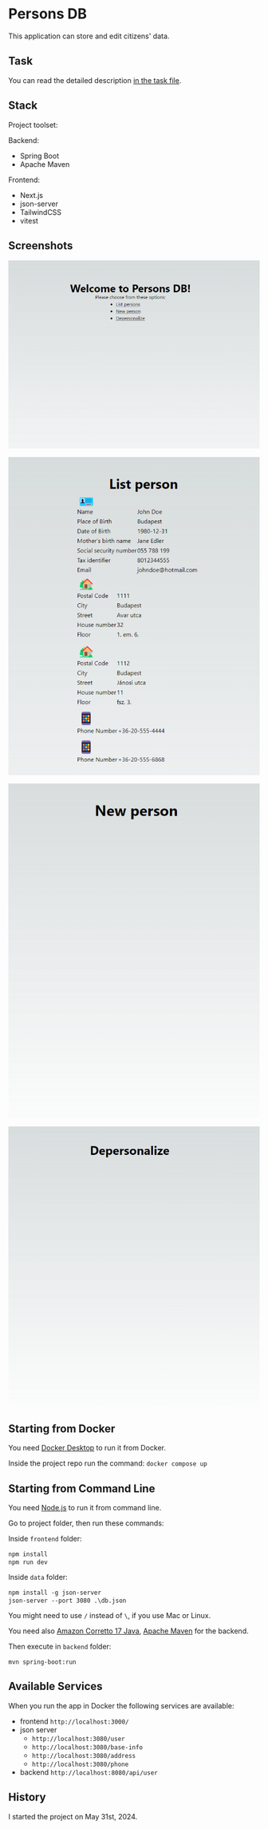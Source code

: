 # Persons DB

This application can store and edit citizens' data.

## Task

You can read the detailed description [in the task file](task.md).

## Stack

Project toolset:

Backend:

- Spring Boot
- Apache Maven

Frontend:

- Next.js
- json-server
- TailwindCSS
- vitest

## Screenshots

![Welcome](docs/01-welcome.png)

![List](docs/02-list.png)

![New](docs/03-new.png)

![Depersonalize](docs/04-depersonalize.png)

## Starting from Docker

You need [Docker Desktop](https://www.docker.com/products/docker-desktop/) to run it from Docker.

Inside the project repo run the command:
`docker compose up`

## Starting from Command Line

You need [Node.js](https://nodejs.org/en) to run it from command line.

Go to project folder, then run these commands:

Inside `frontend` folder:

```
npm install
npm run dev
```

Inside `data` folder:

```
npm install -g json-server
json-server --port 3080 .\db.json
```

You might need to use `/` instead of `\`, if you use Mac or Linux.

You need also [Amazon Corretto 17 Java](https://docs.aws.amazon.com/corretto/latest/corretto-17-ug/downloads-list.html), [Apache Maven](https://maven.apache.org/) for the backend.

Then execute in `backend` folder:

```
mvn spring-boot:run
```

## Available Services

When you run the app in Docker the following services are available:

- frontend `http://localhost:3000/`
- json server
  - `http://localhost:3080/user`
  - `http://localhost:3080/base-info`
  - `http://localhost:3080/address`
  - `http://localhost:3080/phone`
- backend `http://localhost:8080/api/user`

## History

I started the project on May 31st, 2024.
